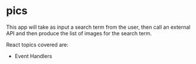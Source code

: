 # pics

This app will take as input a search term from the user, then call an external API and then produce the list of images for the search term.

React topics covered are:
* Event Handlers